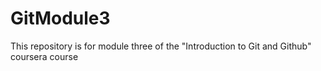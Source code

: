 # GitModule3
This repository is for module three of the "Introduction to Git and Github" coursera course
